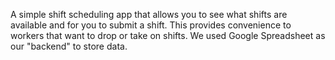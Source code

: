 A simple shift scheduling app that allows you to see what shifts are available and for you to submit a shift. This provides convenience to workers that want to drop or take on shifts. We used Google Spreadsheet as our "backend" to store data.
